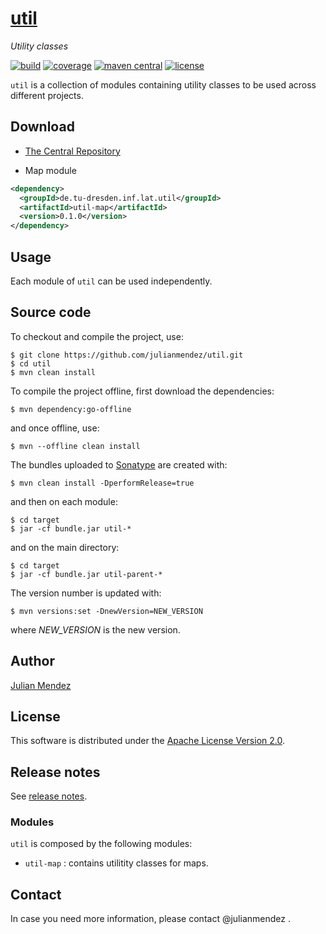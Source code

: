 # [util](https://julianmendez.github.io/util/)
*Utility classes*


[![build](https://travis-ci.org/julianmendez/util.png?branch=master)](https://travis-ci.org/julianmendez/util)
[![coverage](https://coveralls.io/repos/github/julianmendez/util/badge.svg?branch=master)](https://coveralls.io/github/julianmendez/util?branch=master)
[![maven central](https://maven-badges.herokuapp.com/maven-central/de.tu-dresden.inf.lat.util/util-parent/badge.svg)](https://search.maven.org/#search|ga|1|g%3A%22de.tu-dresden.inf.lat.util%22)
[![license](https://img.shields.io/badge/license-Apache%202.0-blue.svg)](https://www.apache.org/licenses/LICENSE-2.0.txt)


`util` is a collection of modules containing utility classes to be used across different projects.


## Download

* [The Central Repository](https://repo1.maven.org/maven2/de/tu-dresden/inf/lat/util/)

* Map module

```xml
<dependency>
  <groupId>de.tu-dresden.inf.lat.util</groupId>
  <artifactId>util-map</artifactId>
  <version>0.1.0</version>
</dependency>
```


## Usage

Each module of `util` can be used independently.


## Source code

To checkout and compile the project, use:

```
$ git clone https://github.com/julianmendez/util.git
$ cd util
$ mvn clean install
```

To compile the project offline, first download the dependencies:

```
$ mvn dependency:go-offline
```

and once offline, use:

```
$ mvn --offline clean install
```

The bundles uploaded to [Sonatype](https://oss.sonatype.org/) are created with:

```
$ mvn clean install -DperformRelease=true
```

and then on each module:

```
$ cd target
$ jar -cf bundle.jar util-*
```

and on the main directory:

```
$ cd target
$ jar -cf bundle.jar util-parent-*
```

The version number is updated with:

```
$ mvn versions:set -DnewVersion=NEW_VERSION
```

where *NEW_VERSION* is the new version.


## Author

[Julian Mendez](https://julianmendez.github.io)


## License

This software is distributed under the [Apache License Version 2.0](https://www.apache.org/licenses/LICENSE-2.0.txt).


## Release notes

See [release notes](https://julianmendez.github.io/util/RELEASE-NOTES.html).


### Modules

`util` is composed by the following modules:

* `util-map` : contains utilitity classes for maps.


## Contact

In case you need more information, please contact @julianmendez .


